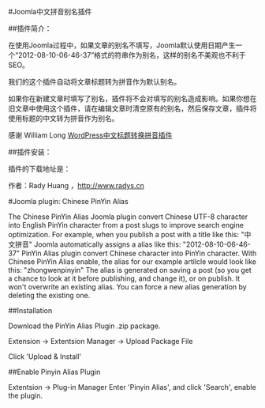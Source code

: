 #Joomla中文拼音别名插件

##插件简介：

在使用Joomla过程中，如果文章的别名不填写，Joomla默认使用日期产生一个“2012-08-10-06-46-37”格式的符串作为别名，这样的别名不美观也不利于SEO。

我们的这个插件自动将文章标题转为拼音作为默认别名。

如果你在新建文章时填写了别名，插件将不会对填写的别名造成影响。如果你想在旧文章中使用这个插件，请在编辑文章时清空原有的别名，然后保存文章，插件将使用标题的中文转为拼音作为别名。

感谢 William Long [WordPress中文标题转换拼音插件][]

##插件安装：

插件的下载地址是：

作者：Rady Huang ，http://www.radys.cn

#Joomla plugin: Chinese PinYin Alias

The Chinese PinYin Alias Joomla plugin convert Chinese UTF-8 character into English PinYin character from a post slugs to improve search engine optimization.
For example, when you publish a post with a title like this:
"中文拼音"
Joomla automatically assigns a alias like this:
"2012-08-10-06-46-37"
PinYin Alias plugin convert Chinese character into PinYin character. With Chinese PinYin Alias enable, the alias for our example artilcle would look like this:
"zhongwenpinyin"
The alias is generated on saving a post (so you get a chance to look at it before publishing, and change it), or on publish. It won't overwrite an existing alias. You can force a new alias generation by deleting the existing one.

##Installation

Download the PinYin Alias Plugin .zip package. 

Extension -> Extentsion Manager -> Upload Package File 

Click 'Upload & Install'

##Enable Pinyin Alias Plugin

Extentsion -> Plug-in Manager Enter 'Pinyin Alias', and click 'Search', enable the plugin.

[WordPress中文标题转换拼音插件]: http://www.williamlong.info/archives/1027.html